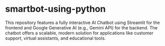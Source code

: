 # smartbot-using-python
This repository features a fully interactive AI Chatbot using Streamlit for the frontend and Google Generative AI (e.g., Gemini API) for the backend. The chatbot offers a scalable, modern solution for applications like customer support, virtual assistants, and educational tools.
